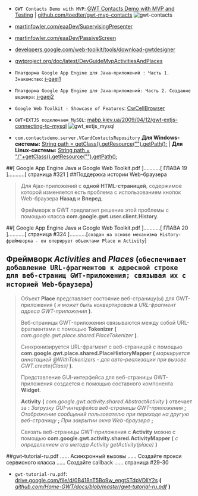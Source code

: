 * `GWT Contacts Demo with MVP`: [GWT Contacts Demo with MVP and Testing](http://toedter.com/2012/01/16/gwt-contacts-demo-with-mvp-and-testing/) | [github.com/toedter/gwt-mvp-contacts](https://github.com/toedter/gwt-mvp-contacts)
![gwt-contacts](http://www.toedter.com/wp-content/uploads/2012/01/gwt-contacts.png)

* [martinfowler.com/eaaDev/SupervisingPresenter](http://www.martinfowler.com/eaaDev/SupervisingPresenter.html)
* [martinfowler.com/eaaDev/PassiveScreen](http://www.martinfowler.com/eaaDev/PassiveScreen.html)
* [developers.google.com/web-toolkit/tools/download-gwtdesigner](https://developers.google.com/web-toolkit/tools/download-gwtdesigner?csw=1)
* [gwtproject.org/doc/latest/DevGuideMvpActivitiesAndPlaces](http://www.gwtproject.org/doc/latest/DevGuideMvpActivitiesAndPlaces.html)


* `Платформа Google App Engine для Java-приложений : Часть 1. Знакомство`: [j-gaej1](http://www.ibm.com/developerworks/ru/library/j-gaej1/)
* `Платформа Google App Engine для Java-приложений: Часть 2. Создание шедевра`: [j-gaej2](http://www.ibm.com/developerworks/ru/library/j-gaej2/)
* `Google Web Toolkit - Showcase of Features`: [CwCellBrowser](http://samples.gwtproject.org/samples/Showcase/Showcase.html#!CwCellBrowser)
* `GWT+EXTJS подключаем MySQL`: [mabp.kiev.ua/2009/04/12/gwt-extjs-connecting-to-mysql](http://mabp.kiev.ua/2009/04/12/gwt-extjs-connecting-to-mysql/)
![gwt_extjs_mysql](http://mabp.kiev.ua/content/img/illustrations/gwt_extjs_mysql/result.jpg)


* `com.contactsdemo.server.VCardContactsRepository` **Для Windows-системы:** [String path = getClass().getResource("").getPath();](#) | **Для Linux-системы:** [String path = "/"+getClass().getResource("").getPath();](#)


##[ Google App Engine Java и Google Web Toolkit.pdf ]...........[ ГЛАВА 19 ]...........[ страница #321 ]
##Поддержка истории Web-браузера
> Для Ajax-приложений с **одной HTML-страницей**, содержимое которой изменяется есть проблема с использованием кнопок Web-браузера **Назад** и **Вперед**.
>
> Фреймворк в GWT предлагает решение этой проблемы с помощью класса **com.google.gwt.user.client.History**.

##[ Google App Engine Java и Google Web Toolkit.pdf ]...........[ ГЛАВА 20 ]...........[ страница #324 ]...........[`создан на основе механизма History-фреймворка - он оперирует объектами Place и Activity`]
## Фреймворк *Activities* and *Places* (`обеспечивает добавление URL-фрагментов к адресной строке для веб-страниц GWT-приложения; связывая их с историей Web-браузера`)
> Объект **Place** представляет состояние веб-страницу(ы) для GWT-приложения **(** *и может быть конвертирован в URL-фрагмент адреса GWT-приложения* **)**.
>
> Веб-страницы GWT-приложения связываются между собой URL-фрагментами с помощью **Tokenizer** **(** *com.google.gwt.place.shared.PlaceTokenizer* **)**.
>
> Синхронизируется URL-фрагмент с веб-страницей с помощью **com.google.gwt.place.shared.PlaceHistoryMapper** **(** *маркируется аннотацией @WithTokenizers - для авто-реализации при вызове GWT.create(Class)* **)**.
>
> Представление GUI-интерфейса для веб-страницы GWT-приложения создается с помощью составного компонента **Widget**.
>
> **Activity** **(** *com.google.gwt.activity.shared.AbstractActivity* **)** отвечает за **:** *Загрузку GUI-интерфейса веб-страницы GWT-приложения* **;** *Отображение сообщений пользователю при переходе на другую веб-страницу* **;** *При закрытии окна Web-браузера* **;**
>
> Связать веб-страницы GWT-приложения с **Activity** можно с помощью **com.google.gwt.activity.shared.ActivityMapper** **(** *с определением его метода Activity getActivity(place)* **)**

##gwt-tutorial-ru.pdf ...... Асинхронный вызовы ...... Создайте прокси сервисного класса ...... Создайте callback ...... страница #29-30
* `gwt-tutorial-ru.pdf`: [drive.google.com/file/d/0B418nT5Bo9w_engtSTdpVDllY2s](https://drive.google.com/file/d/0B418nT5Bo9w_engtSTdpVDllY2s/view) **(** *[github.com/Home-GWT/docs/blob/master/gwt-tutorial-ru.pdf](https://github.com/Home-GWT/docs/blob/master/gwt-tutorial-ru.pdf)* **)**
